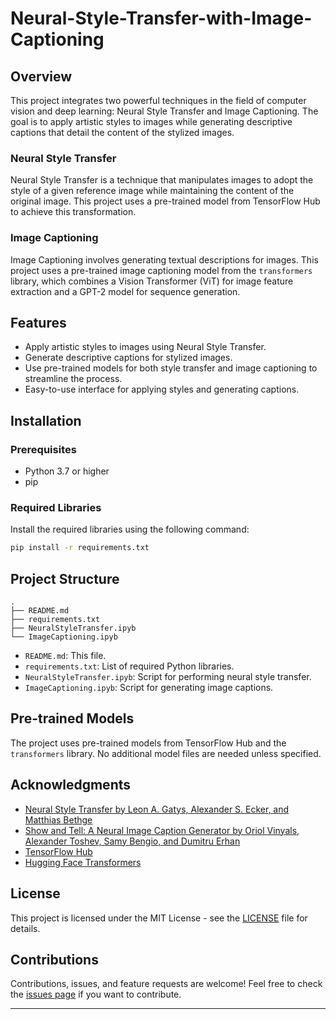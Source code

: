 # Neural-Style-Transfer-with-Image-Captioning

##

## Overview

This project integrates two powerful techniques in the field of computer vision and deep learning: Neural Style Transfer and Image Captioning. The goal is to apply artistic styles to images while generating descriptive captions that detail the content of the stylized images.

### Neural Style Transfer
Neural Style Transfer is a technique that manipulates images to adopt the style of a given reference image while maintaining the content of the original image. This project uses a pre-trained model from TensorFlow Hub to achieve this transformation.

### Image Captioning
Image Captioning involves generating textual descriptions for images. This project uses a pre-trained image captioning model from the `transformers` library, which combines a Vision Transformer (ViT) for image feature extraction and a GPT-2 model for sequence generation.

## Features

- Apply artistic styles to images using Neural Style Transfer.
- Generate descriptive captions for stylized images.
- Use pre-trained models for both style transfer and image captioning to streamline the process.
- Easy-to-use interface for applying styles and generating captions.

## Installation

### Prerequisites

- Python 3.7 or higher
- pip

### Required Libraries

Install the required libraries using the following command:

```bash
pip install -r requirements.txt
```

## Project Structure

```
.
├── README.md
├── requirements.txt
├── NeuralStyleTransfer.ipyb
└── ImageCaptioning.ipyb
```

- `README.md`: This file.
- `requirements.txt`: List of required Python libraries.
- `NeuralStyleTransfer.ipyb`: Script for performing neural style transfer.
- `ImageCaptioning.ipyb`: Script for generating image captions.

## Pre-trained Models

The project uses pre-trained models from TensorFlow Hub and the `transformers` library. No additional model files are needed unless specified.

## Acknowledgments

- [Neural Style Transfer by Leon A. Gatys, Alexander S. Ecker, and Matthias Bethge](https://arxiv.org/abs/1508.06576)
- [Show and Tell: A Neural Image Caption Generator by Oriol Vinyals, Alexander Toshev, Samy Bengio, and Dumitru Erhan](https://arxiv.org/abs/1411.4555)
- [TensorFlow Hub](https://tfhub.dev/)
- [Hugging Face Transformers](https://github.com/huggingface/transformers)

## License

This project is licensed under the MIT License - see the [LICENSE](LICENSE.md) file for details.

## Contributions

Contributions, issues, and feature requests are welcome! Feel free to check the [issues page](https://github.com/mrinalon/Neural-Style-Transfer-with-Image-Captioning/issues) if you want to contribute.

---

